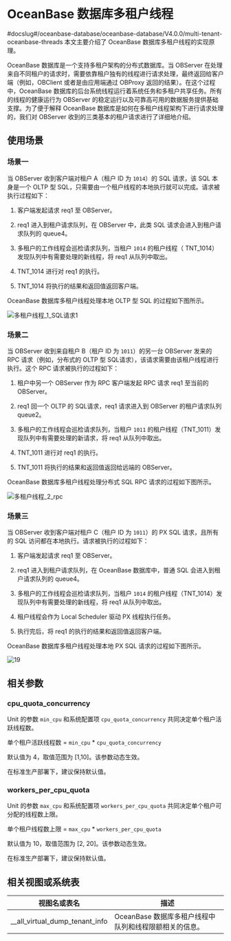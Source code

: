 # OceanBase 数据库多租户线程
#docslug#/oceanbase-database/oceanbase-database/V4.0.0/multi-tenant-oceanbase-threads
本文主要介绍了 OceanBase 数据库多租户线程的实现原理。

OceanBase 数据库是一个支持多租户架构的分布式数据库。当 OBServer 在处理来自不同租户的请求时，需要依靠租户独有的线程进行请求处理，最终返回给客户端（例如，OBClient 或者是由应用端通过 OBProxy 返回的结果）。在这个过程中，OceanBase 数据库的后台系统线程运行着系统任务和多租户共享任务。所有的线程的健康运行为 OBServer 的稳定运行以及可靠高可用的数据服务提供基础支撑。为了便于解释 OceanBase 数据库是如何在多租户线程架构下进行请求处理的，我们对 OBServer 收到的三类基本的租户请求进行了详细地介绍。

## 使用场景

### 场景一

当 OBServer 收到客户端对租户 A（租户 ID 为 `1014`）的 SQL 请求，该 SQL 本身是一个 OLTP 型 SQL，只需要由一个租户线程的本地执行就可以完成。请求被执行过程如下：

1. 客户端发起请求 req1 至 OBServer。

2. req1 进入到租户请求队列，在 OBServer 中，此类 SQL 请求会进入到租户请求队列的 queue4。

3. 多租户的工作线程会巡检请求队列，当租户 `1014` 的租户线程（ TNT_1014）发现队列中有需要处理的新线程，将 req1 从队列中取出。

4. TNT_1014 进行对 req1 的执行。

5. TNT_1014 将执行的结果和返回值返回客户端。

OceanBase 数据库多租户线程处理本地 OLTP 型 SQL 的过程如下图所示。

![多租户线程_1_SQL请求1](https://help-static-aliyun-doc.aliyuncs.com/assets/img/zh-CN/1120089261/p311713.gif)

### 场景二

当 OBServer 收到来自租户 B（租户 ID 为 `1011`）的另一台 OBServer 发来的 RPC 请求（例如，分布式的 OLTP 型 SQL请求），该请求需要由该租户线程进行执行。这个 RPC 请求被执行的过程如下：

1. 租户中另一个 OBServer 作为 RPC 客户端发起 RPC 请求 req1 至当前的 OBServer。

2. req1 回一个 OLTP 的 SQL请求，req1 请求进入到 OBServer 的租户请求队列 queue2。

3. 多租户的工作线程会巡检请求队列，当租户 `1011` 的租户线程（TNT_1011）发现队列中有需要处理的新请求，将 req1 从队列中取出。

4. TNT_1011 进行对 req1 的执行。

5. TNT_1011 将执行的结果和返回值返回给远端的 OBServer。

OceanBase 数据库多租户线程处理分布式 SQL RPC 请求的过程如下图所示。

![多租户线程_2_rpc](https://help-static-aliyun-doc.aliyuncs.com/assets/img/zh-CN/2960089261/p311716.gif)

### 场景三

当 OBServer 收到客户端对租户 C（租户 ID 为 `1011`）的 PX SQL 请求，且所有的 SQL 访问都在本地执行。请求被执行的过程如下：

1. 客户端发起请求 req1 至 OBServer。

2. req1 进入到租户请求队列，在 OceanBase 数据库中，普通 SQL 会进入到租户请求队列的 queue4。

3. 多租户的工作线程会巡检请求队列，当租户 `1014` 的租户线程（TNT_1014）发现队列中有需要处理的新线程，将 req1 从队列中取出。

4. 租户线程会作为 Local Scheduler 驱动 PX 线程执行任务。

5. 执行完后，将 req1 的执行的结果和返回值返回客户端。

OceanBase 数据库多租户线程处理本地 PX SQL 请求的过程如下图所示。

![19](https://help-static-aliyun-doc.aliyuncs.com/assets/img/zh-CN/4864220461/p361284.gif)

## 相关参数

### cpu_quota_concurrency

Unit 的参数 `min_cpu` 和系统配置项 `cpu_quota_concurrency` 共同决定单个租户活跃线程数。

单个租户活跃线程数 = `min_cpu` \* `cpu_quota_concurrency`

默认值为 4，取值范围为 \[1,10\]。该参数动态生效。

在标准生产部署下，建议保持默认值。

### workers_per_cpu_quota

Unit 的参数 `max_cpu` 和系统配置项 `workers_per_cpu_quota` 共同决定单个租户可分配的线程数上限。

单个租户线程数上限 = `max_cpu` \* `workers_per_cpu_quota`

默认值为 10，取值范围为 \[2, 20\]。该参数动态生效。

在标准生产部署下，建议保持默认值。

## 相关视图或系统表

|             视图名或表名             |                描述                |
|--------------------------------|----------------------------------|
| __all_virtual_dump_tenant_info | OceanBase 数据库多租户线程中队列和线程限额相关的信息。 |
